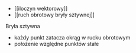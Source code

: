 - [[iloczyn wektorowy]]
- [[ruch obrotowy bryły sztywnej]]

Bryła sztywna
 - każdy punkt zatacza okrąg w rucku obrotowym
 - położenie względne punktów stałe

